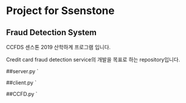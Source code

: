 # Project for Ssenstone
## Fraud Detection System
CCFDS
센스톤 2019 산학하계 프로그램 입니다.

Credit card fraud detection service의 개발을 목표로 하는 repository입니다.

##server.py
`

##client.py
`

##CCFD.py
`

